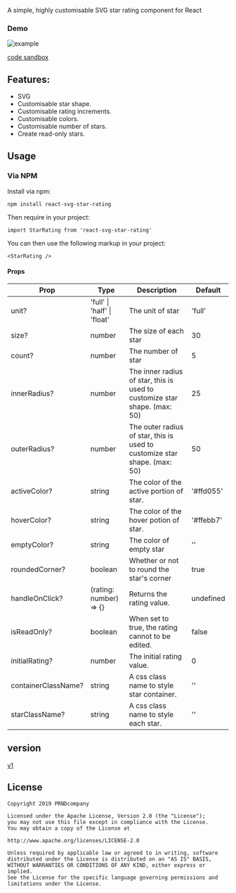 A simple, highly customisable SVG star rating component for React

### Demo

![example](https://res.cloudinary.com/daqk5u0dg/image/upload/v1563327344/example.png)

[code sandbox](https://codesandbox.io/s/react-svg-star-rating-6nvsh?file=/src/App.tsx)
## Features:
- SVG 
- Customisable star shape.
- Customisable rating increments.
- Customisable colors.
- Customisable number of stars.
- Create read-only stars.

## Usage

### Via NPM

Install via npm:

`npm install react-svg-star-rating`

Then require in your project:

`import StarRating from 'react-svg-star-rating'`

You can then use the following markup in your project:

`<StarRating />`

#### Props

| Prop  | Type | Description | Default |
| ------------- |------------- | ------------- |-------------|
| unit?  | 'full' &#124; 'half' &#124; 'float' | The unit of star | 'full'
| size?  | number | The size of each star | 30
| count?  | number | The number of star| 5 |
| innerRadius?  | number | The inner radius of star, this is used to customize star shape. (max: 50) | 25 |
| outerRadius? | number | The outer radius of star, this is used to customize star shape. (max: 50) | 50 |
| activeColor?  | string | The color of the active portion of star.  | '#ffd055' |
| hoverColor?  | string | The color of the hover potion of star.  | '#ffebb7' |
| emptyColor?  | string | The color of empty star | '' |
| roundedCorner?  | boolean | Whether or not to round the star's corner | true |
| handleOnClick?  | (rating: number) => {} | Returns the rating value. | undefined |
| isReadOnly?  | boolean | When set to true, the rating cannot to be edited. | false |
| initialRating?  | number | The initial rating value. | 0 |
| containerClassName?  | string | A css class name to style star container. | '' |
| starClassName?  | string | A css class name to style each star. | '' |


## version
[v1](https://github.com/PRNDcompany/ReactSvgStarRating/tree/v1.1.5)

## License 
 ```code
Copyright 2019 PRNDcompany

Licensed under the Apache License, Version 2.0 (the "License");
you may not use this file except in compliance with the License.
You may obtain a copy of the License at

http://www.apache.org/licenses/LICENSE-2.0

Unless required by applicable law or agreed to in writing, software
distributed under the License is distributed on an "AS IS" BASIS,
WITHOUT WARRANTIES OR CONDITIONS OF ANY KIND, either express or implied.
See the License for the specific language governing permissions and
limitations under the License.
```

